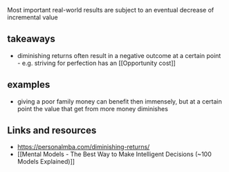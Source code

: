 Most important real-world results are subject to an eventual decrease of incremental value

## takeaways

- diminishing returns often result in a negative outcome at a certain point - e.g. striving for perfection has an [[Opportunity cost]]
## examples

- giving a poor family money can benefit then immensely, but at a certain point the value that get from more money diminishes
## Links and resources
- https://personalmba.com/diminishing-returns/
- [[Mental Models - The Best Way to Make Intelligent Decisions (~100 Models Explained)]]